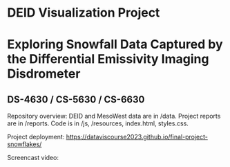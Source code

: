 # DEID Visualization Project
# Exploring Snowfall Data Captured by the Differential Emissivity Imaging Disdrometer

## DS-4630 / CS-5630 / CS-6630

Repository overview:
DEID and MesoWest data are in /data.
Project reports are in /reports.
Code is in /js, /resources, index.html, styles.css.

Project deployment: https://dataviscourse2023.github.io/final-project-snowflakes/

Screencast video: 
